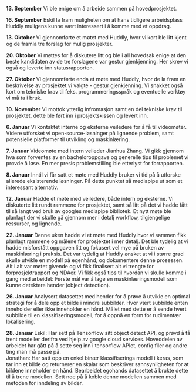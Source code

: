 **13. September**
Vi ble enige om å arbeide sammen på hovedprosjektet.


**16. September**
Eskil la fram muligheten om at hans tidligere arbeidsplass Huddly muligens kunne vært interessert i å komme med et oppdrag.


**13. Oktober**
Vi gjennomførte et møtet med Huddly, hvor vi kort ble litt kjent og de framla tre forslag for mulig prosjekter.


**20. Oktober**
Vi møttes for å diskutere litt og ble i all hovedsak enige at den beste kandidaten av de tre forslagene var gestur gjenkjenning. Her skrev vi også og leverte inn statusrapporten.


**27. Oktober**
Vi gjennomførte enda et møte med Huddly, hvor de la fram en beskrivelse av prosjektet vi valgte - gestur gjenkjenning. Vi snakket også kort om tekniske krav til feks. programmeringsspråk og eventuelle verktøy vi må ta i bruk.

**10. November**
Vi mottok ytterlig infromasjon samt en del tekniske krav til prosjektet, dette ble ført inn i prosjektskissen og levert inn.

**6. Januar**
Vi kontaktet interne og eksterne veiledere for å få til videomøter. Videre utforsket vi open-source-løsninger på lignende problem, samt potensielle platformer til utvikling og maskinlæring.

**7. Januar**
Videomøte med intern veileder Jianhua Zhang. Vi gikk gjennom hva som forventes av en bacheloroppgave og generelle tips til problemet vi prøvde å løse. En mer presis problemstilling ble etterlyst for forrapporten.

**8. Januar**
Inntil vi får satt et møte med Huddly bruker vi tid på å utforske allerede eksisterende løsninger. På dette punktet så mediapipe ut som et interessant alternativ.

**12. Januar**
Hadde et møte med veiledere, både intern og eksterne. Vi diskuterte litt rundt rammene for prosjektet, samt så litt på det vi hadde fått til så langt ved bruk av googles mediapipe bibliotek. Et nytt møte ble planlagt der vi skulle gå gjennom mer i detalj workflow, tilgjengelige ressurser, og lignende.

**22. Januar**
Denne uken hadde vi et møte med Huddly hvor vi sammen fikk planlagt rammene og målene for prosjektet i mer detalj. Det ble tydelig at vi hadde misforstått oppgaven litt og fokusert vel mye på bruken av maskinlæring i praksis. Det var tydelig at Huddly ønsket at vi i større grad skulle utvikle en modell på egenhånd, og dokumentere denne prosessen. Alt i alt var møtet givende og vi fikk finalisert alt vi trengte for forprosjektrapport og NDAer. Vi fikk også tips til hvordan vi skulle komme i gang med arbeidet: Første mål var å lage en maskinlæringsmodell som kunne detektere hender (object detection).

**26. Januar**
Analysert datasettet med hender for å prøve å utvikle en optimal strategi for å dele opp et bilde i mindre subbilder. Hvor vært subbilde enten inneholder eller ikke inneholder en hånd. Målet med dette er å sende hvert subbilde til en klassifiseringsmodell, for å oppnå en form for rudimentær lokalisering.

**28. Januar**
Eskil: Har sett på Tensorflow sitt object detect API, og prøvd å få trent modeller derifra ved hjelp av google cloud services. Hoveddelen av arbeidet har gått på å sette seg inn i tensorflow APIet, config filer og andre ting man må passe på. \
Jonathan: Har satt opp en enkel binær klassifiserings modell i keras, som tar inn et bilde og returnerer en skalar som beskriver sannsynligheten for at bildene inneholder en hånd. Bearbeidet egohands datasettet å brukte dette til å trene modellen. Sett noe på å koble denne modellen sammen med metoden for inndeling av bilder.
